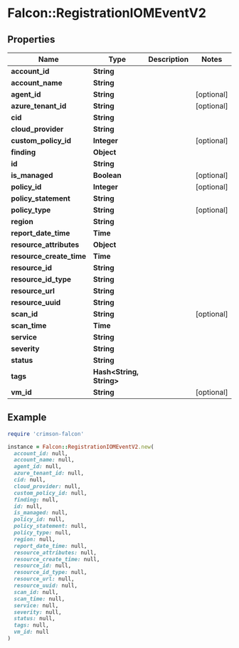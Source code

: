 # Falcon::RegistrationIOMEventV2

## Properties

| Name | Type | Description | Notes |
| ---- | ---- | ----------- | ----- |
| **account_id** | **String** |  |  |
| **account_name** | **String** |  |  |
| **agent_id** | **String** |  | [optional] |
| **azure_tenant_id** | **String** |  | [optional] |
| **cid** | **String** |  |  |
| **cloud_provider** | **String** |  |  |
| **custom_policy_id** | **Integer** |  | [optional] |
| **finding** | **Object** |  |  |
| **id** | **String** |  |  |
| **is_managed** | **Boolean** |  | [optional] |
| **policy_id** | **Integer** |  | [optional] |
| **policy_statement** | **String** |  |  |
| **policy_type** | **String** |  | [optional] |
| **region** | **String** |  |  |
| **report_date_time** | **Time** |  |  |
| **resource_attributes** | **Object** |  |  |
| **resource_create_time** | **Time** |  |  |
| **resource_id** | **String** |  |  |
| **resource_id_type** | **String** |  |  |
| **resource_url** | **String** |  |  |
| **resource_uuid** | **String** |  |  |
| **scan_id** | **String** |  | [optional] |
| **scan_time** | **Time** |  |  |
| **service** | **String** |  |  |
| **severity** | **String** |  |  |
| **status** | **String** |  |  |
| **tags** | **Hash&lt;String, String&gt;** |  |  |
| **vm_id** | **String** |  | [optional] |

## Example

```ruby
require 'crimson-falcon'

instance = Falcon::RegistrationIOMEventV2.new(
  account_id: null,
  account_name: null,
  agent_id: null,
  azure_tenant_id: null,
  cid: null,
  cloud_provider: null,
  custom_policy_id: null,
  finding: null,
  id: null,
  is_managed: null,
  policy_id: null,
  policy_statement: null,
  policy_type: null,
  region: null,
  report_date_time: null,
  resource_attributes: null,
  resource_create_time: null,
  resource_id: null,
  resource_id_type: null,
  resource_url: null,
  resource_uuid: null,
  scan_id: null,
  scan_time: null,
  service: null,
  severity: null,
  status: null,
  tags: null,
  vm_id: null
)
```

